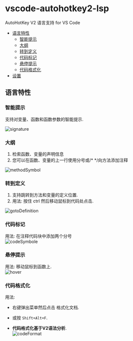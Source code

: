 # vscode-autohotkey2-lsp

AutoHotKey V2 语言支持 for VS Code
  - [语言特性](#语言特性)
    - [智能提示](#智能提示)
    - [大纲](#大纲)
    - [转到定义](#转到定义)
    - [代码标记](#代码标记)
    - [悬停提示](#悬停提示)
    - [代码格式化](#代码格式化)
  - [设置](#设置)

## 语言特性

### 智能提示

支持对变量、函数和函数参数的智能提示.

![signature](https://gitee.com/orz707/vscode-autohotkey2-lsp/raw/master/pic/signature.gif)

### 大纲
1. 检索函数、变量的声明信息
2. 您可以在函数、变量的上一行使用分号或/* */向方法添加注释  

![methodSymbol](https://gitee.com/orz707/vscode-autohotkey2-lsp/raw/master/pic/methodSymbol.jpg)

### 转到定义

1. 支持跳转到方法和变量的定义位置.  
2. 用法: 按住 ctrl 然后移动鼠标到代码处点击.  

![gotoDefinition](https://gitee.com/orz707/vscode-autohotkey2-lsp/raw/master/pic/gotoDefinition.jpg)

### 代码标记

用法: 在注释代码块中添加两个分号  
![codeSymbole](https://gitee.com/orz707/vscode-autohotkey2-lsp/raw/master/pic/codeSymbol.jpg)

### 悬停提示  

用法: 移动鼠标到函数上.  
![hover](https://gitee.com/orz707/vscode-autohotkey2-lsp/raw/master/pic/hover.png)

### 代码格式化  
用法:  
- 右键弹出菜单然后点击 格式化文档.  
- 或按 `Shift+Alt+F`.  

- **代码格式化基于V2语法分析**.  
![codeFormat](https://gitee.com/orz707/vscode-autohotkey2-lsp/raw/master/pic/codeFormat.gif)

